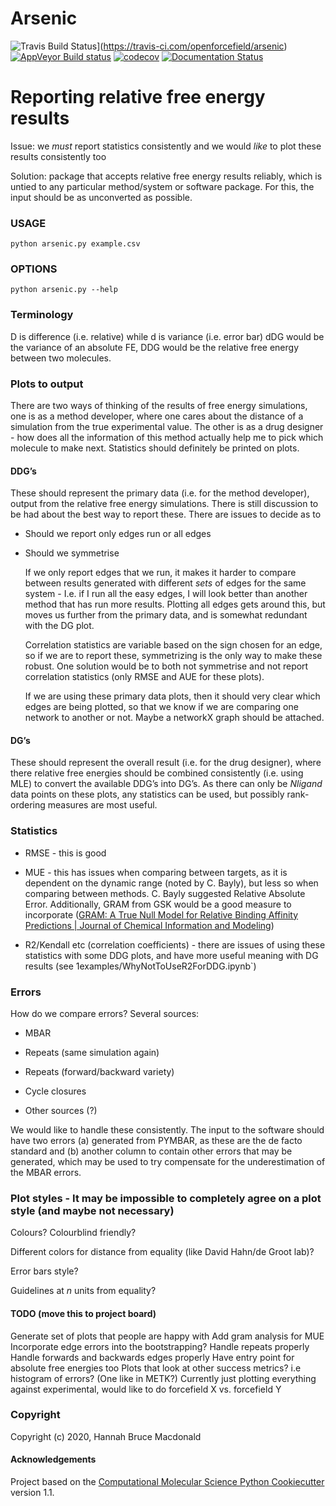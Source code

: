 Arsenic
==============================
[//]: # (Badges)
![Travis Build Status](https://travis-ci.com/openforcefield/arsenic.svg?branch=master)](https://travis-ci.com/openforcefield/arsenic)
[![AppVeyor Build status](https://ci.appveyor.com/api/projects/status/REPLACE_WITH_APPVEYOR_LINK/branch/master?svg=true)](https://ci.appveyor.com/project/openforcefield/arsenic/branch/master)
[![codecov](https://codecov.io/gh/openforcefield/arsenic/branch/master/graph/badge.svg)](https://codecov.io/gh/openforcefield/arsenic/branch/master)
[![Documentation Status](https://readthedocs.org/projects/arsenic/badge/?version=latest)](https://arsenic.readthedocs.io/en/latest/?badge=latest)

# Reporting relative free energy results
Issue: we _must_ report statistics consistently and we would _like_ to plot these results consistently too

Solution: package that accepts relative free energy results reliably, which is untied to any particular method/system or software package. For this, the input should be as unconverted as possible.


### USAGE

`python arsenic.py example.csv `

### OPTIONS

`python arsenic.py --help`

### Terminology
D is difference (i.e. relative) while d is variance (i.e. error bar)
dDG would be the variance of an absolute FE, DDG would be the relative free energy between two molecules.

### Plots to output
There are two ways of thinking of the results of free energy simulations, one is as a method developer, where one cares about the distance of a simulation from the true experimental value. The other is as a drug designer - how does all the information of this method actually help me to pick which molecule to make next.
Statistics should definitely be printed on plots.
#### DDG’s
These should represent the primary data (i.e. for the method developer), output from the relative free energy simulations. There is still discussion to be had about the best way to report these. There are issues to decide as to

* Should we report only edges run or all edges

* Should we symmetrise

	If we only report edges that we run, it makes it harder to compare between results generated with different _sets_ of edges for the same system - I.e. if I run all the easy edges, I will look better than another method that has run more results. Plotting all edges gets around this, but moves us further from the primary data, and is somewhat redundant with the DG plot.

	Correlation statistics are variable based on the sign chosen for an edge, so if we are to report these, symmetrizing is the only way to make these robust. One solution would be to both not symmetrise and not report correlation statistics (only RMSE and AUE for these plots).

	If we are using these primary data plots, then it should very clear which edges are being plotted, so that we know if we are comparing one network to another or not. Maybe a networkX graph should be attached.

#### DG’s
These should represent the overall result (i.e. for the drug designer), where there relative free energies should be combined consistently (i.e. using MLE) to convert the available DDG’s into DG’s. As there can only be _Nligand_ data points on these plots, any statistics can be used, but possibly rank-ordering measures are most useful.

### Statistics
* RMSE - this is good

* MUE - this has issues when comparing between targets, as it is dependent on the dynamic range (noted by C. Bayly), but less so when comparing between methods. C. Bayly suggested Relative Absolute Error. Additionally, GRAM from GSK would be a good measure to incorporate  ([GRAM: A True Null Model for Relative Binding Affinity Predictions | Journal of Chemical Information and Modeling](https://pubs.acs.org/doi/10.1021/acs.jcim.9b00939))

* R2/Kendall etc (correlation coefficients) - there are issues of using these statistics with some DDG plots, and have more useful meaning with DG results (see 1examples/WhyNotToUseR2ForDDG.ipynb`)

### Errors
How do we compare errors? Several sources:
* MBAR

* Repeats (same simulation again)

* Repeats (forward/backward variety)

* Cycle closures

* Other sources (?)

We would like to handle these consistently. The input to the software should have two errors (a) generated from PYMBAR, as these are the de facto standard and (b) another column to contain other errors that may be generated, which may be used to try compensate for the underestimation of the MBAR errors.

### Plot styles - It may be impossible to completely agree on a plot style (and maybe not necessary)
Colours? Colourblind friendly?

Different colors for distance from equality (like David Hahn/de Groot lab)?

Error bars style?

Guidelines at _n_ units from equality?


#### TODO (move this to project board)
Generate set of plots that people are happy with
Add gram analysis for MUE
Incorporate edge errors into the bootstrapping?
Handle repeats properly
Handle forwards and backwards edges properly
Have entry point for absolute free energies too
Plots that look at other success metrics? i.e histogram of errors? (One like in METK?)
Currently just plotting everything against experimental, would like to do forcefield X vs. forcefield Y


### Copyright

Copyright (c) 2020, Hannah Bruce Macdonald


#### Acknowledgements

Project based on the
[Computational Molecular Science Python Cookiecutter](https://github.com/molssi/cookiecutter-cms) version 1.1.
